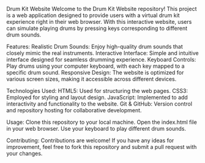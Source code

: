 Drum Kit Website
Welcome to the Drum Kit Website repository! This project is a web application designed to provide users with a virtual drum kit experience right in their web browser. With this interactive website, users can simulate playing drums by pressing keys corresponding to different drum sounds.

Features:
Realistic Drum Sounds: Enjoy high-quality drum sounds that closely mimic the real instruments.
Interactive Interface: Simple and intuitive interface designed for seamless drumming experience.
Keyboard Controls: Play drums using your computer keyboard, with each key mapped to a specific drum sound.
Responsive Design: The website is optimized for various screen sizes, making it accessible across different devices.

Technologies Used:
HTML5: Used for structuring the web pages.
CSS3: Employed for styling and layout design.
JavaScript: Implemented to add interactivity and functionality to the website.
Git & GitHub: Version control and repository hosting for collaborative development.

Usage:
Clone this repository to your local machine.
Open the index.html file in your web browser.
Use your keyboard to play different drum sounds.

Contributing:
Contributions are welcome! If you have any ideas for improvement, feel free to fork this repository and submit a pull request with your changes.



